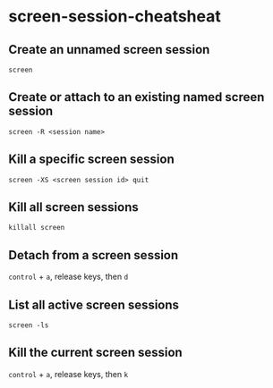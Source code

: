 # screen-session-cheatsheat

## Create an unnamed screen session

`screen`

## Create or attach to an existing named screen session

`screen -R <session name>`

## Kill a specific screen session

`screen -XS <screen session id> quit`

## Kill all screen sessions

`killall screen`

## Detach from a screen session

`control` + `a`, release keys, then `d`

## List all active screen sessions

`screen -ls`

## Kill the current screen session

`control` + `a`, release keys, then `k`
